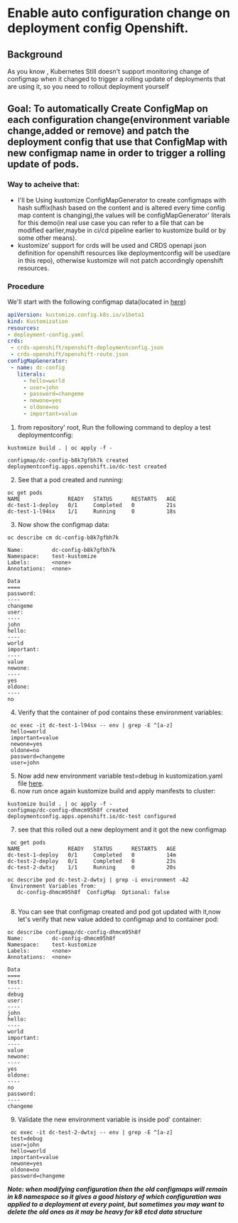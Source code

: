 # Enable auto configuration change on deployment config Openshift.

## Background
As you know , Kubernetes Still doesn't support monitoring change of configmap when it changed to trigger a rolling update of deployments that are using    it, so you need to rollout deployment yourself 

## Goal: To automatically Create ConfigMap on each configuration change(environment variable change,added or remove) and patch the deployment config that use that ConfigMap with new configmap name in order to trigger a rolling update of pods.
         
### Way to acheive that:
 
 - I'll be Using kustomize ConfigMapGenerator to create configmaps with hash suffix(hash based on the content and is altered every time config map content is changing),the values will be configMapGenerator' literals for this demo(in real use case you can refer to a file that can be modified earlier,maybe in ci/cd pipeline earlier to kustomize build or by some other means).
 - kustomize' support for crds will be used and CRDS openapi json definition for openshift resources like deploymentconfig will be used(are in this repo), otherwise kustomize will not patch accordingly openshift resources.
 
 ### Procedure
 
 We'll start with the following configmap data(located in [here](./base/kustomization.yaml))
 ```yaml
 apiVersion: kustomize.config.k8s.io/v1beta1
kind: Kustomization
resources:
- deployment-config.yaml
crds:
  - crds-openshift/openshift-deploymentconfig.json
  - crds-openshift/openshift-route.json
configMapGenerator:
  - name: dc-config
    literals:
      - hello=world
      - user=john
      - password=changeme
      - newone=yes
      - oldone=no
      - important=value
 ```
 
 1. from repository' root, Run the following command to deploy a test deploymentconfig:
 ```shell
 kustomize build . | oc apply -f -
 ```
 ```shell
 configmap/dc-config-b8k7gfbh7k created
 deploymentconfig.apps.openshift.io/dc-test created
 ```
 
 2. See that a pod created and running:
 ```shell
oc get pods
NAME               READY   STATUS      RESTARTS   AGE
dc-test-1-deploy   0/1     Completed   0          21s
dc-test-1-l94sx    1/1     Running     0          18s
```
3. Now show the configmap data:
```shell
oc describe cm dc-config-b8k7gfbh7k

Name:         dc-config-b8k7gfbh7k
Namespace:    test-kustomize
Labels:       <none>
Annotations:  <none>

Data
====
password:
----
changeme
user:
----
john
hello:
----
world
important:
----
value
newone:
----
yes
oldone:
----
no

```
 4. Verify that the container of pod contains these environment variables:
 ```shell
  oc exec -it dc-test-1-l94sx -- env | grep -E ^[a-z]
  hello=world
  important=value
  newone=yes
  oldone=no
  password=changeme
  user=john
 ```
 5. Now add new environment variable test=debug in kustomization.yaml file [here](./base/kustomization.yaml).
 6. now run once again kustomize build and apply manifests to cluster:
 ```shell
 kustomize build . | oc apply -f -
 configmap/dc-config-dhmcm95h8f created
 deploymentconfig.apps.openshift.io/dc-test configured
 ```
 7. see that this rolled out a new deployment and it got the new configmap
 ```shell
  oc get pods
NAME               READY   STATUS      RESTARTS   AGE
dc-test-1-deploy   0/1     Completed   0          14m
dc-test-2-deploy   0/1     Completed   0          23s
dc-test-2-dwtxj    1/1     Running     0          20s

oc describe pod dc-test-2-dwtxj | grep -i environment -A2
  Environment Variables from:
    dc-config-dhmcm95h8f  ConfigMap  Optional: false


 ```
 8. You can see that configmap created and pod got updated with it,now let's verify that new value added to configmap and to container pod:
  ```shell
  oc describe configmap/dc-config-dhmcm95h8f
  Name:         dc-config-dhmcm95h8f
  Namespace:    test-kustomize
  Labels:       <none>
  Annotations:  <none>

  Data
  ====
  test:
  ----
  debug
  user:
  ----
  john
  hello:
  ----
  world
  important:
  ----
  value
  newone:
  ----
  yes
  oldone:
  ----
  no
  password:
  ----
  changeme

  ```
  9. Validate the new environment variable is inside pod' container:
   ```shell
    oc exec -it dc-test-2-dwtxj -- env | grep -E ^[a-z]
    test=debug
    user=john
    hello=world
    important=value
    newone=yes
    oldone=no
    password=changeme

   ```
*__Note: when modifying configuration then the old configmaps will remain in k8 namespace so it gives a good history of which configuration was applied to a deployment at every point, but sometimes you may want to delete the old ones as it may be heavy for k8 etcd data structure__* 
